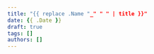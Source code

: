 ```yaml
---
title: "{{ replace .Name "_" " " | title }}"
date: {{ .Date }}
draft: true
tags: []
authors: []
---
```


